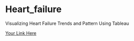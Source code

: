# Heart_failure
Visualizing Heart Failure Trends and Pattern Using Tableau

[Your Link Here](https://public.tableau.com/views/HeartFailureReport_1/Dashboard1?:language=en-US&publish=yes&:sid=&:display_count=n&:origin=viz_share_link) 
